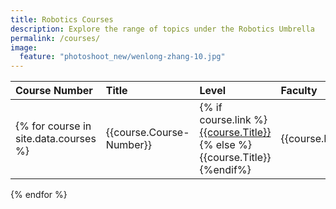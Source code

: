 ```yaml
---
title: Robotics Courses
description: Explore the range of topics under the Robotics Umbrella
permalink: /courses/
image:
  feature: "photoshoot_new/wenlong-zhang-10.jpg"
---
```



| Course Number                         | Title                    | Level                                                                                                                 | Faculty          | School             | Description       |                     |
|:--------------------------------------|:-------------------------|:----------------------------------------------------------------------------------------------------------------------|:-----------------|:-------------------|:------------------|:--------------------|
| {% for course in site.data.courses %} | {{course.Course-Number}} | {% if course.link %}<a href="{{course.link}}" target="_blank">{{course.Title}}</a>{% else %}{{course.Title}}{%endif%} | {{course.Level}} | {{course.Faculty}} | {{course.School}} | {{course.Keywords}} |
{% endfor %}
